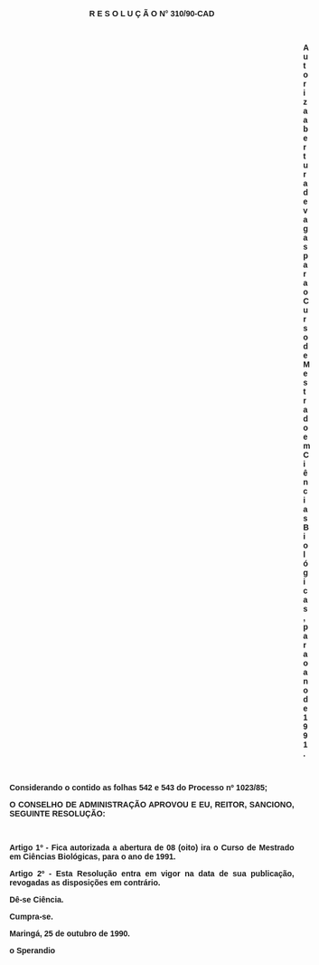 <BODY>

<B><FONT FACE="Arial"><P ALIGN="CENTER">R E S O L U &Ccedil; &Atilde; O N° 310/90-CAD</P>
<U><P ALIGN="JUSTIFY"></P>
</U><P ALIGN="JUSTIFY">&nbsp;</P><DIR>
<DIR>
<DIR>
<DIR>
<DIR>
<DIR>
<DIR>
<DIR>
<DIR>
<DIR>
<DIR>
<DIR>
<DIR>

<P ALIGN="JUSTIFY">Autoriza abertura de vagas para o Curso de Mestrado em Ci&ecirc;ncias Biol&oacute;gicas, para o ano de 1991.</P>
</B><P ALIGN="JUSTIFY"></P>
<P ALIGN="JUSTIFY">&nbsp;</P></DIR>
</DIR>
</DIR>
</DIR>
</DIR>
</DIR>
</DIR>
</DIR>
</DIR>
</DIR>
</DIR>
</DIR>
</DIR>

<P ALIGN="JUSTIFY">Considerando o contido as folhas 542 e 543 do Processo nº 1023/85;</P>
<P ALIGN="JUSTIFY"></P>
<B><P ALIGN="JUSTIFY">O CONSELHO DE ADMINISTRA&Ccedil;&Atilde;O APROVOU E EU, REITOR, SANCIONO, SEGUINTE RESOLU&Ccedil;&Atilde;O:</P>
</B><P ALIGN="JUSTIFY"></P>
<P ALIGN="JUSTIFY">&nbsp;</P>
<P ALIGN="JUSTIFY">Artigo 1º - Fica autorizada a abertura de 08 (oito) ira o Curso de Mestrado em Ci&ecirc;ncias Biol&oacute;gicas, para o ano de 1991.</P>
<P ALIGN="JUSTIFY">Artigo 2º - Esta Resolu&ccedil;&atilde;o entra em vigor na data de sua publica&ccedil;&atilde;o, revogadas as disposi&ccedil;&otilde;es em contr&aacute;rio.</P>
<P ALIGN="JUSTIFY">D&ecirc;-se Ci&ecirc;ncia.</P>
<P ALIGN="JUSTIFY">Cumpra-se.</P>
<P ALIGN="JUSTIFY"></P>
<P ALIGN="JUSTIFY">Maring&aacute;, 25 de outubro de 1990.</P>
<P ALIGN="JUSTIFY"></P>
<P ALIGN="JUSTIFY">o Sperandio</P>
<P ALIGN="JUSTIFY"></P></FONT></BODY>
